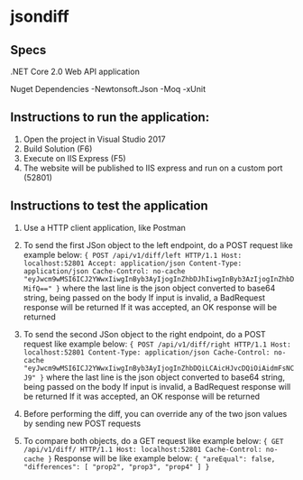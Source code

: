 # jsondiff

## Specs
.NET Core 2.0 Web API application

Nuget Dependencies
-Newtonsoft.Json
-Moq
-xUnit

## Instructions to run the application:
1. Open the project in Visual Studio 2017
2. Build Solution (F6)
3. Execute on IIS Express (F5)
4. The website will be published to IIS express and run on a custom port (52801)

## Instructions to test the application
1. Use a HTTP client application, like Postman

2. To send the first JSon object to the left endpoint, do a POST request like example below:
`{
	POST /api/v1/diff/left HTTP/1.1
	Host: localhost:52801
	Accept: application/json
	Content-Type: application/json
	Cache-Control: no-cache
	"eyJwcm9wMSI6ICJ2YWwxIiwgInByb3AyIjogInZhbDJhIiwgInByb3AzIjogInZhbDMifQ=="
}`
where the last line is the json object converted to base64 string, being passed on the body
If input is invalid, a BadRequest response will be returned
If it was accepted, an OK response will be returned

3. To send the second JSon object to the right endpoint, do a POST request like example below:
`{
	POST /api/v1/diff/right HTTP/1.1
	Host: localhost:52801
	Content-Type: application/json
	Cache-Control: no-cache
	"eyJwcm9wMSI6ICJ2YWwxIiwgInByb3AyIjogInZhbDQiLCAicHJvcDQiOiAidmFsNCJ9"
}`
where the last line is the json object converted to base64 string, being passed on the body
If input is invalid, a BadRequest response will be returned
If it was accepted, an OK response will be returned

4. Before performing the diff, you can override any of the two json values by sending new POST requests

5. To compare both objects, do a GET request like example below:
`{
	GET /api/v1/diff/ HTTP/1.1
	Host: localhost:52801
	Cache-Control: no-cache
}`
Response will be like example below:
`{
    "areEqual": false,
    "differences": [
        "prop2",
        "prop3",
        "prop4"
    ]
}`
